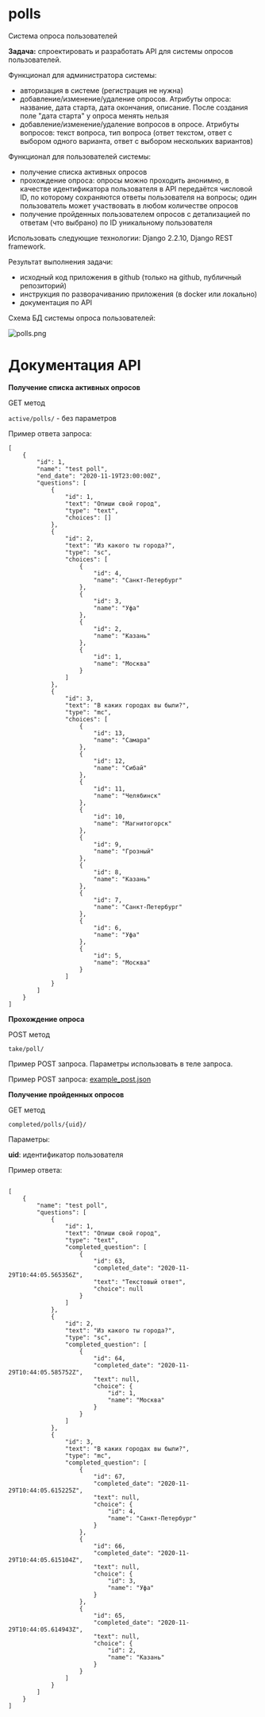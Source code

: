 # polls
Система опроса пользователей


**Задача:** спроектировать и разработать API для системы опросов пользователей.

Функционал для администратора системы:

- авторизация в системе (регистрация не нужна)
- добавление/изменение/удаление опросов. Атрибуты опроса: название, дата старта, дата окончания, описание. После создания поле "дата старта" у опроса менять нельзя
- добавление/изменение/удаление вопросов в опросе. Атрибуты вопросов: текст вопроса, тип вопроса (ответ текстом, ответ с выбором одного варианта, ответ с выбором нескольких вариантов)

Функционал для пользователей системы:

- получение списка активных опросов
- прохождение опроса: опросы можно проходить анонимно, в качестве идентификатора пользователя в API передаётся числовой ID, по которому сохраняются ответы пользователя на вопросы; один пользователь может участвовать в любом количестве опросов
- получение пройденных пользователем опросов с детализацией по ответам (что выбрано) по ID уникальному пользователя

Использовать следующие технологии: Django 2.2.10, Django REST framework.

Результат выполнения задачи:
- исходный код приложения в github (только на github, публичный репозиторий)
- инструкция по разворачиванию приложения (в docker или локально)
- документация по API


Схема БД системы опроса пользователей:

![polls.png](polls.png)


# Документация API

**Получение списка активных опросов** 

GET метод

`active/polls/` - без параметров

Пример ответа запроса:

```
[
    {
        "id": 1,
        "name": "test poll",
        "end_date": "2020-11-19T23:00:00Z",
        "questions": [
            {
                "id": 1,
                "text": "Опиши свой город",
                "type": "text",
                "choices": []
            },
            {
                "id": 2,
                "text": "Из какого ты города?",
                "type": "sc",
                "choices": [
                    {
                        "id": 4,
                        "name": "Санкт-Петербург"
                    },
                    {
                        "id": 3,
                        "name": "Уфа"
                    },
                    {
                        "id": 2,
                        "name": "Казань"
                    },
                    {
                        "id": 1,
                        "name": "Москва"
                    }
                ]
            },
            {
                "id": 3,
                "text": "В каких городах вы были?",
                "type": "mc",
                "choices": [
                    {
                        "id": 13,
                        "name": "Самара"
                    },
                    {
                        "id": 12,
                        "name": "Сибай"
                    },
                    {
                        "id": 11,
                        "name": "Челябинск"
                    },
                    {
                        "id": 10,
                        "name": "Магнитогорск"
                    },
                    {
                        "id": 9,
                        "name": "Грозный"
                    },
                    {
                        "id": 8,
                        "name": "Казань"
                    },
                    {
                        "id": 7,
                        "name": "Санкт-Петербург"
                    },
                    {
                        "id": 6,
                        "name": "Уфа"
                    },
                    {
                        "id": 5,
                        "name": "Москва"
                    }
                ]
            }
        ]
    }
]

```


**Прохождение опроса** 

POST метод

`take/poll/` 

Пример POST запроса.
Параметры использовать в теле запроса.

Пример POST запроса: [example_post.json](example_post.json)




**Получение пройденных опросов**

GET метод

`completed/polls/{uid}/`

Параметры:

**uid**: идентификатор пользователя

Пример ответа:

```

[
    {
        "name": "test poll",
        "questions": [
            {
                "id": 1,
                "text": "Опиши свой город",
                "type": "text",
                "completed_question": [
                    {
                        "id": 63,
                        "completed_date": "2020-11-29T10:44:05.565356Z",
                        "text": "Текстовый ответ",
                        "choice": null
                    }
                ]
            },
            {
                "id": 2,
                "text": "Из какого ты города?",
                "type": "sc",
                "completed_question": [
                    {
                        "id": 64,
                        "completed_date": "2020-11-29T10:44:05.585752Z",
                        "text": null,
                        "choice": {
                            "id": 1,
                            "name": "Москва"
                        }
                    }
                ]
            },
            {
                "id": 3,
                "text": "В каких городах вы были?",
                "type": "mc",
                "completed_question": [
                    {
                        "id": 67,
                        "completed_date": "2020-11-29T10:44:05.615225Z",
                        "text": null,
                        "choice": {
                            "id": 4,
                            "name": "Санкт-Петербург"
                        }
                    },
                    {
                        "id": 66,
                        "completed_date": "2020-11-29T10:44:05.615104Z",
                        "text": null,
                        "choice": {
                            "id": 3,
                            "name": "Уфа"
                        }
                    },
                    {
                        "id": 65,
                        "completed_date": "2020-11-29T10:44:05.614943Z",
                        "text": null,
                        "choice": {
                            "id": 2,
                            "name": "Казань"
                        }
                    }
                ]
            }
        ]
    }
]

```